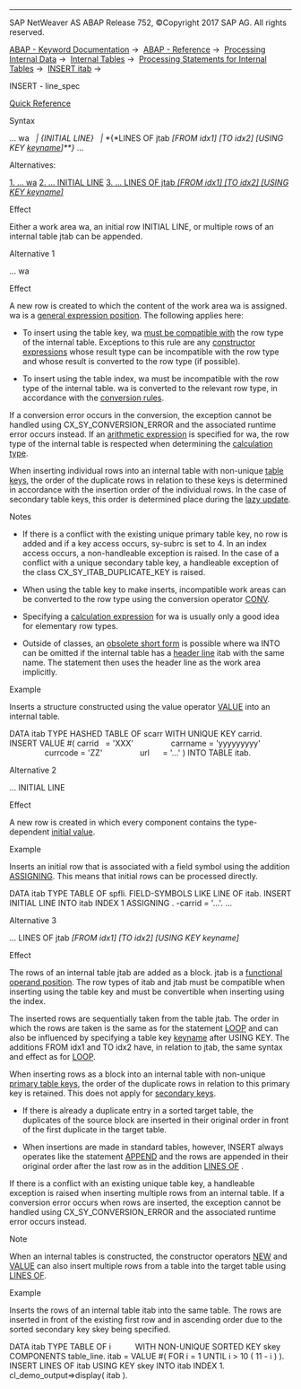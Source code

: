   

* * *

SAP NetWeaver AS ABAP Release 752, ©Copyright 2017 SAP AG. All rights reserved.

[ABAP - Keyword Documentation](javascript:call_link\('abenabap.htm'\)) →  [ABAP - Reference](javascript:call_link\('abenabap_reference.htm'\)) →  [Processing Internal Data](javascript:call_link\('abenabap_data_working.htm'\)) →  [Internal Tables](javascript:call_link\('abenitab.htm'\)) →  [Processing Statements for Internal Tables](javascript:call_link\('abentable_processing_statements.htm'\)) →  [INSERT itab](javascript:call_link\('abapinsert_itab.htm'\)) → 

INSERT - line\_spec

[Quick Reference](javascript:call_link\('abapinsert_itab_shortref.htm'\))

Syntax

... wa
  *|* *{*INITIAL LINE*}*
  *|* *{*LINES OF jtab *\[*FROM idx1*\]* *\[*TO idx2*\]* *\[*USING KEY [keyname](javascript:call_link\('abenkeyname.htm'\))*\]**}* ...

Alternatives:

[1\. ... wa](#!ABAP_ALTERNATIVE_1@1@)
[2\. ... INITIAL LINE](#!ABAP_ALTERNATIVE_2@2@)
[3\. ... LINES OF jtab *\[*FROM idx1*\]* *\[*TO idx2*\]* *\[*USING KEY keyname*\]*](#!ABAP_ALTERNATIVE_3@3@)

Effect

Either a work area wa, an initial row INITIAL LINE, or multiple rows of an internal table jtab can be appended.

Alternative 1

... wa

Effect

A new row is created to which the content of the work area wa is assigned. wa is a [general expression position](javascript:call_link\('abengeneral_expr_position_glosry.htm'\) "Glossary Entry"). The following applies here:

-   To insert using the table key, wa [must be compatible with](javascript:call_link\('abencompatible_glosry.htm'\) "Glossary Entry") the row type of the internal table. Exceptions to this rule are any [constructor expressions](javascript:call_link\('abenconstructor_expression_glosry.htm'\) "Glossary Entry") whose result type can be incompatible with the row type and whose result is converted to the row type (if possible).
    
-   To insert using the table index, wa must be incompatible with the row type of the internal table. wa is converted to the relevant row type, in accordance with the [conversion rules](javascript:call_link\('abenconversion_rules.htm'\)).
    

If a conversion error occurs in the conversion, the exception cannot be handled using CX\_SY\_CONVERSION\_ERROR and the associated runtime error occurs instead. If an [arithmetic expression](javascript:call_link\('abenarithmetic_expression_glosry.htm'\) "Glossary Entry") is specified for wa, the row type of the internal table is respected when determining the [calculation type](javascript:call_link\('abencalculation_type_glosry.htm'\) "Glossary Entry").

When inserting individual rows into an internal table with non-unique [table keys](javascript:call_link\('abenitab_key.htm'\)), the order of the duplicate rows in relation to these keys is determined in accordance with the insertion order of the individual rows. In the case of secondary table keys, this order is determined place during the [lazy update](javascript:call_link\('abenlazy_update_glosry.htm'\) "Glossary Entry").

Notes

-   If there is a conflict with the existing unique primary table key, no row is added and if a key access occurs, sy-subrc is set to 4. In an index access occurs, a non-handleable exception is raised. In the case of a conflict with a unique secondary table key, a handleable exception of the class CX\_SY\_ITAB\_DUPLICATE\_KEY is raised.
    
-   When using the table key to make inserts, incompatible work areas can be converted to the row type using the conversion operator [CONV](javascript:call_link\('abenconstructor_expression_conv.htm'\)).
    
-   Specifying a [calculation expression](javascript:call_link\('abencalculation_expression_glosry.htm'\) "Glossary Entry") for wa is usually only a good idea for elementary row types.
    
-   Outside of classes, an [obsolete short form](javascript:call_link\('abenitab_short_forms.htm'\)) is possible where wa INTO can be omitted if the internal table has a [header line](javascript:call_link\('abenheader_line_glosry.htm'\) "Glossary Entry") itab with the same name. The statement then uses the header line as the work area implicitly.
    

Example

Inserts a structure constructed using the value operator [VALUE](javascript:call_link\('abenconstructor_expression_value.htm'\)) into an internal table.

DATA itab TYPE HASHED TABLE OF scarr WITH UNIQUE KEY carrid.
INSERT VALUE #( carrid   = 'XXX'
                carrname = 'yyyyyyyyy'
                currcode = 'ZZ'
                url      = '...' ) INTO TABLE itab.

Alternative 2

... INITIAL LINE

Effect

A new row is created in which every component contains the type-dependent [initial value](javascript:call_link\('abenbuilt_in_types_complete.htm'\)).

Example

Inserts an initial row that is associated with a field symbol using the addition [ASSIGNING](javascript:call_link\('abapinsert_itab_result.htm'\)). This means that initial rows can be processed directly.

DATA itab TYPE TABLE OF spfli.
FIELD-SYMBOLS <line> LIKE LINE OF itab.
INSERT INITIAL LINE INTO itab INDEX 1 ASSIGNING <line>.
<line>-carrid = '...'.
...

Alternative 3

... LINES OF jtab *\[*FROM idx1*\]* *\[*TO idx2*\]* *\[*USING KEY keyname*\]*

Effect

The rows of an internal table jtab are added as a block. jtab is a [functional operand position](javascript:call_link\('abenfunctional_position_glosry.htm'\) "Glossary Entry"). The row types of itab and jtab must be compatible when inserting using the table key and must be convertible when inserting using the index.

The inserted rows are sequentially taken from the table jtab. The order in which the rows are taken is the same as for the statement [LOOP](javascript:call_link\('abaploop_at_itab.htm'\)) and can also be influenced by specifying a table key [keyname](javascript:call_link\('abenkeyname.htm'\)) after USING KEY. The additions FROM idx1 and TO idx2 have, in relation to jtab, the same syntax and effect as for [LOOP](javascript:call_link\('abaploop_at_itab_cond.htm'\)).

When inserting rows as a block into an internal table with non-unique [primary table keys](javascript:call_link\('abenprimary_table_key_glosry.htm'\) "Glossary Entry"), the order of the duplicate rows in relation to this primary key is retained. This does not apply for [secondary keys](javascript:call_link\('abensecondary_key_glosry.htm'\) "Glossary Entry").

-   If there is already a duplicate entry in a sorted target table, the duplicates of the source block are inserted in their original order in front of the first duplicate in the target table.
    
-   When insertions are made in standard tables, however, INSERT always operates like the statement [APPEND](javascript:call_link\('abapappend.htm'\)) and the rows are appended in their original order after the last row as in the addition [LINES OF](javascript:call_link\('abapappend_linespec.htm'\)) .
    

If there is a conflict with an existing unique table key, a handleable exception is raised when inserting multiple rows from an internal table. If a conversion error occurs when rows are inserted, the exception cannot be handled using CX\_SY\_CONVERSION\_ERROR and the associated runtime error occurs instead.

Note

When an internal tables is constructed, the constructor operators [NEW](javascript:call_link\('abenconstructor_expression_new.htm'\)) and [VALUE](javascript:call_link\('abenconstructor_expression_new.htm'\)) can also insert multiple rows from a table into the target table using [LINES OF](javascript:call_link\('abennew_constructor_params_lspc.htm'\)).

Example

Inserts the rows of an internal table itab into the same table. The rows are inserted in front of the existing first row and in ascending order due to the sorted secondary key skey being specified.

DATA itab TYPE TABLE OF i
          WITH NON-UNIQUE SORTED KEY skey COMPONENTS table\_line.
itab = VALUE #( FOR i = 1 UNTIL i > 10 ( 11 - i ) ).
INSERT LINES OF itab USING KEY skey INTO itab INDEX 1.
cl\_demo\_output=>display( itab ).